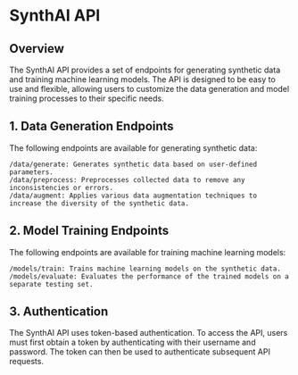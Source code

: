 # SynthAI API

## Overview

The SynthAI API provides a set of endpoints for generating synthetic data and training machine learning models. The API is designed to be easy to use and flexible, allowing users to customize the data generation and model training processes to their specific needs.

## 1. Data Generation Endpoints

The following endpoints are available for generating synthetic data:
```
/data/generate: Generates synthetic data based on user-defined parameters.
/data/preprocess: Preprocesses collected data to remove any inconsistencies or errors.
/data/augment: Applies various data augmentation techniques to increase the diversity of the synthetic data.
```

## 2. Model Training Endpoints

The following endpoints are available for training machine learning models:
```
/models/train: Trains machine learning models on the synthetic data.
/models/evaluate: Evaluates the performance of the trained models on a separate testing set.
```

## 3. Authentication

The SynthAI API uses token-based authentication. To access the API, users must first obtain a token by authenticating with their username and password. The token can then be used to authenticate subsequent API requests.
